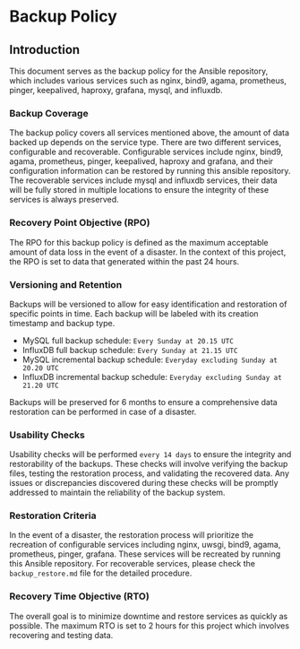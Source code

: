 # Backup Policy

## Introduction

This document serves as the backup policy for the Ansible repository, which includes various services such as nginx, bind9, agama, prometheus, pinger, keepalived, haproxy, grafana, mysql, and influxdb.

### Backup Coverage

The backup policy covers all services mentioned above, the amount of data backed up depends on the service type. There are two different services, configurable and recoverable. Configurable services include nginx, bind9, agama, prometheus, pinger, keepalived, haproxy and grafana, and their configuration information can be restored by running this ansible repository. The recoverable services include mysql and influxdb services, their data will be fully stored in multiple locations to ensure the integrity of these services is always preserved.

### Recovery Point Objective (RPO)

The RPO for this backup policy is defined as the maximum acceptable amount of data loss in the event of a disaster. In the context of this project, the RPO is set to data that generated within the past 24 hours.

### Versioning and Retention

Backups will be versioned to allow for easy identification and restoration of specific points in time. Each backup will be labeled with its creation timestamp and backup type. 

* MySQL full backup schedule: `Every Sunday at 20.15 UTC`
* InfluxDB full backup schedule: `Every Sunday at 21.15 UTC`
* MySQL incremental backup schedule: `Everyday excluding Sunday at 20.20 UTC`
* InfluxDB incremental backup schedule: `Everyday excluding Sunday at 21.20 UTC`

Backups will be preserved for 6 months to ensure a comprehensive data restoration can be performed in case of a disaster.

### Usability Checks

Usability checks will be performed `every 14 days` to ensure the integrity and restorability of the backups. These checks will involve verifying the backup files, testing the restoration process, and validating the recovered data. Any issues or discrepancies discovered during these checks will be promptly addressed to maintain the reliability of the backup system.


### Restoration Criteria

In the event of a disaster, the restoration process will prioritize the recreation of configurable services including nginx, uwsgi, bind9, agama, prometheus, pinger, grafana. These services will be recreated by running this Ansible repository. For recoverable services, please check the `backup_restore.md` file for the detailed procedure. 

### Recovery Time Objective (RTO)

The overall goal is to minimize downtime and restore services as quickly as possible. The maximum RTO is set to 2 hours for this project which involves recovering and testing data.
